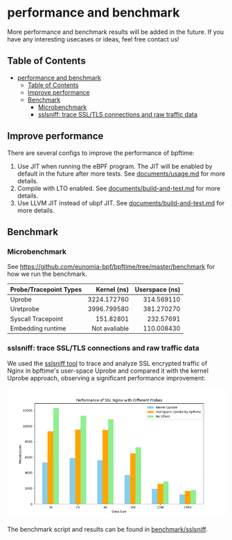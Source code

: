 # performance and benchmark

More performance and benchmark results will be added in the future. If you have any interesting usecases or ideas, feel free contact us!

## Table of Contents

- [performance and benchmark](#performance-and-benchmark)
  - [Table of Contents](#table-of-contents)
  - [Improve performance](#improve-performance)
  - [Benchmark](#benchmark)
    - [Microbenchmark](#microbenchmark)
    - [sslsniff: trace SSL/TLS connections and raw traffic data](#sslsniff-trace-ssltls-connections-and-raw-traffic-data)

## Improve performance

There are several configs to improve the performance of bpftime:

1. Use JIT when running the eBPF program. The JIT will be enabled by default in the future after more tests. See [documents/usage.md](usage.md) for more details.
2. Compile with LTO enabled. See [documents/build-and-test.md](build-and-test.md) for more details.
3. Use LLVM JIT instead of ubpf JIT. See [documents/build-and-test.md](build-and-test.md) for more details.

## Benchmark

### Microbenchmark

See <https://github.com/eunomia-bpf/bpftime/tree/master/benchmark> for how we run the benchmark.

| Probe/Tracepoint Types | Kernel (ns)  | Userspace (ns) |
|------------------------|-------------:|---------------:|
| Uprobe                 | 3224.172760  | 314.569110     |
| Uretprobe              | 3996.799580  | 381.270270     |
| Syscall Tracepoint     | 151.82801    | 232.57691      |
| Embedding runtime      | Not avaliable |  110.008430   |

### sslsniff: trace SSL/TLS connections and raw traffic data

We used the [sslsniff tool](https://github.com/eunomia-bpf/bpftime/tree/master/example/sslsniff) to trace and analyze SSL encrypted traffic of Nginx in bpftime's user-space Uprobe and compared it with the kernel Uprobe approach, observing a significant performance improvement:

![sslsniff](../../blogs/imgs/ssl-nginx.png)

The benchmark script and results can be found in [benchmark/sslsniff]([../../benchmark/sslsniff](https://github.com/eunomia-bpf/bpftime/tree/master/benchmark/ssl-nginx)).
